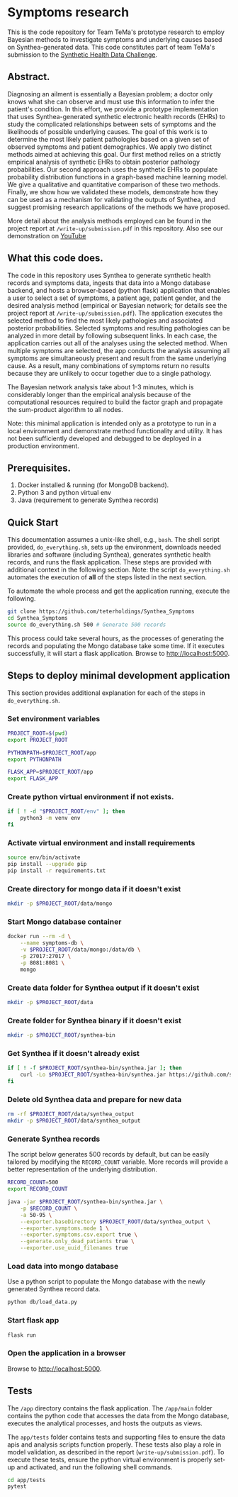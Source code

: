 # Symptoms research

This is the code repository for Team TeMa's prototype research to employ Bayesian methods to investigate symptoms and underlying causes based on Synthea-generated data.  This code constitutes part of team TeMa's submission to the [Synthetic Health Data Challenge](https://www.challenge.gov/challenge/synthetic-health-data-challenge/).

## Abstract.

Diagnosing an ailment is essentially a Bayesian problem; a doctor only knows what she can observe and must use this information to infer the patient's condition.  In this effort, we provide a prototype implementation that uses Synthea-generated synthetic electronic health records (EHRs) to study the complicated relationships between sets of symptoms and the likelihoods of possible underlying causes.  The goal of this work is to determine the most likely patient pathologies based on a given set of observed symptoms and patient demographics. We apply two distinct methods aimed at achieving this goal.  Our first method relies on a strictly empirical analysis of synthetic EHRs to obtain posterior pathology probabilities.  Our second approach uses the synthetic EHRs to populate probability distribution functions in a graph-based machine learning model.  We give a qualitative and quantitative comparison of these two methods.  Finally, we show how we validated these models, demonstrate how they can be used as a mechanism for validating the outputs of Synthea, and suggest promising research applications of the methods we have proposed.

More detail about the analysis methods employed can be found in the project report at `/write-up/submission.pdf` in this repository.  Also see our demonstration on [YouTube](https://youtu.be/2zDTzIEhZ4g)

## What this code does.

The code in this repository uses Synthea to generate synthetic health records and symptoms data, ingests that data into a Mongo database backend, and hosts a browser-based (python flask) application that enables a user to select a set of symptoms, a patient age, patient gender, and the desired analysis method (empirical or Bayesian network; for details see the project report at `/write-up/submission.pdf`).  The application executes the selected method to find the most likely pathologies and associated posterior probabilities.  Selected symptoms and resulting pathologies can be analyzed in more detail by following subsequent links.  In each case, the application carries out all of the analyses using the selected method.  When multiple symptoms are selected, the app conducts the analysis assuming all symptoms are simultaneously present and result from the same underlying cause.  As a result, many combinations of symptoms return no results because they are unlikely to occur together due to a single pathology.

The Bayesian network analysis take about 1-3 minutes, which is considerably longer than the empirical analysis because of the computational resources required to build the factor graph and propagate the sum-product algorithm to all nodes.  

Note: this minimal application is intended only as a prototype to run in a local environment and demonstrate method functionality and utility.  It has not been sufficiently developed and debugged to be deployed in a production environment.


## Prerequisites.

1. Docker installed & running (for MongoDB backend).
1. Python 3 and python virtual env
1. Java (requirement to generate Synthea records)

## Quick Start

This documentation assumes a unix-like shell, e.g., `bash`.  The shell script provided, `do_everything.sh`, sets up the environment, downloads needed libraries and software (including Synthea), generates synthetic health records, and runs the flask application.  These steps are provided with additional context in the following section.  Note: the script `do_everything.sh` automates the execution of **all** of the steps listed in the next section. 

To automate the whole process and get the application running, execute the following.

```bash
git clone https://github.com/teterholdings/Synthea_Symptoms
cd Synthea_Symptoms
source do_everything.sh 500 # Generate 500 records
```

This process could take several hours, as the processes of generating the records and populating the Mongo database take some time.  If it executes successfully, it will start a flask application. Browse to [http://localhost:5000](http://localhost:5000).


## Steps to deploy minimal development application

This section provides additional explanation for each of the steps in `do_everything.sh`.

### Set environment variables

```bash
PROJECT_ROOT=$(pwd)
export PROJECT_ROOT

PYTHONPATH=$PROJECT_ROOT/app
export PYTHONPATH

FLASK_APP=$PROJECT_ROOT/app
export FLASK_APP
```

### Create python virtual environment if not exists.

```bash
if [ ! -d "$PROJECT_ROOT/env" ]; then
    python3 -m venv env
fi
```

### Activate virtual environment and install requirements

```bash
source env/bin/activate
pip install --upgrade pip
pip install -r requirements.txt
```

### Create directory for mongo data if it doesn't exist

```bash
mkdir -p $PROJECT_ROOT/data/mongo
```

### Start Mongo database container

```bash
docker run --rm -d \
    --name symptoms-db \
    -v $PROJECT_ROOT/data/mongo:/data/db \
    -p 27017:27017 \
    -p 8081:8081 \
    mongo
```

### Create data folder for Synthea output if it doesn't exist

```bash
mkdir -p $PROJECT_ROOT/data
```

### Create folder for Synthea binary if it doesn't exist

```bash
mkdir -p $PROJECT_ROOT/synthea-bin
```

### Get Synthea if it doesn't already exist

```bash
if [ ! -f $PROJECT_ROOT/synthea-bin/synthea.jar ]; then
    curl -Lo $PROJECT_ROOT/synthea-bin/synthea.jar https://github.com/synthetichealth/synthea/releases/download/master-branch-latest/synthea-with-dependencies.jar
fi
```

### Delete old Synthea data and prepare for new data

```bash
rm -rf $PROJECT_ROOT/data/synthea_output
mkdir -p $PROJECT_ROOT/data/synthea_output
```

### Generate Synthea records

The script below generates 500 records by default, but can be easily tailored by modifying the `RECORD_COUNT` variable.  More records will provide a better representation of the underlying distribution.

```bash
RECORD_COUNT=500
export RECORD_COUNT

java -jar $PROJECT_ROOT/synthea-bin/synthea.jar \
    -p $RECORD_COUNT \
    -a 50-95 \
    --exporter.baseDirectory $PROJECT_ROOT/data/synthea_output \
    --exporter.symptoms.mode 1 \
    --exporter.symptoms.csv.export true \
    --generate.only_dead_patients true \
    --exporter.use_uuid_filenames true
```


### Load data into mongo database

Use a python script to populate the Mongo database with the newly generated Synthea record data.

```bash
python db/load_data.py
```

### Start flask app

```bash
flask run
```

### Open the application in a browser

Browse to [http://localhost:5000](http://localhost:5000).

## Tests

The `/app` directory contains the flask application.  The `/app/main` folder contains the python code that accesses the data from the Mongo database, executes the analytical processes, and hosts the outputs as views.  

The `app/tests` folder contains tests and supporting files to ensure the data apis and analysis scripts function properly.  These tests also play a role in model validation, as described in the report (`write-up/submission.pdf`).  To execute these tests, ensure the python virtual environment is properly set-up and activated, and run the following shell commands.

```bash
cd app/tests
pytest
```




